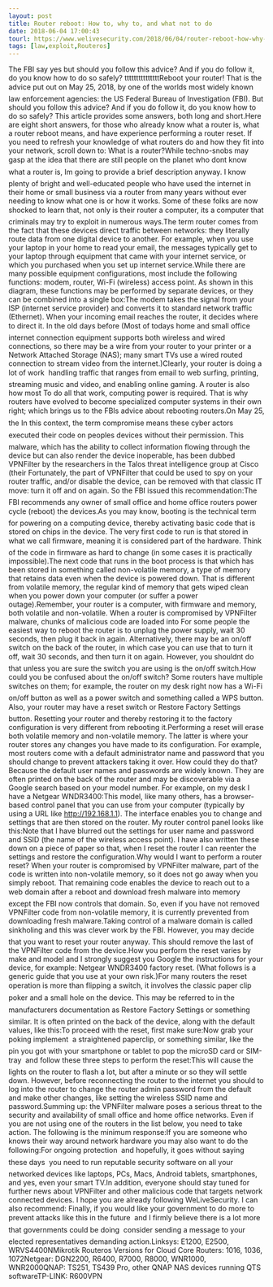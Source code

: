 ```yaml
---
layout: post
title: Router reboot: How to, why to, and what not to do
date: 2018-06-04 17:00:43
tourl: https://www.welivesecurity.com/2018/06/04/router-reboot-how-why-what/
tags: [law,exploit,Routeros]
---
```

The FBI say yes but should you follow this advice? And if you do follow it, do you know how to do so safely? tttttttttttttttReboot your router! That is the advice put out on May 25, 2018, by one of the worlds most widely known law enforcement agencies: the US Federal Bureau of Investigation (FBI). But should you follow this advice? And if you do follow it, do you know how to do so safely? This article provides some answers, both long and short.Here are eight short answers, for those who already know what a router is, what a router reboot means, and have experience performing a router reset. If you need to refresh your knowledge of what routers do and how they fit into your network, scroll down to: What is a router?While techno-snobs may gasp at the idea that there are still people on the planet who dont know what a router is, Im going to provide a brief description anyway. I know plenty of bright and well-educated people who have used the internet in their home or small business via a router from many years without ever needing to know what one is or how it works. Some of these folks are now shocked to learn that, not only is their router a computer, its a computer that criminals may try to exploit in numerous ways.The term router comes from the fact that these devices direct traffic between networks: they literally route data from one digital device to another. For example, when you use your laptop in your home to read your email, the messages typically get to your laptop through equipment that came with your internet service, or which you purchased when you set up internet service.While there are many possible equipment configurations, most include the following functions: modem, router, Wi-Fi (wireless) access point. As shown in this diagram, these functions may be performed by separate devices, or they can be combined into a single box:The modem takes the signal from your ISP (internet service provider) and converts it to standard network traffic (Ethernet). When your incoming email reaches the router, it decides where to direct it. In the old days before (Most of todays home and small office internet connection equipment supports both wireless and wired connections, so there may be a wire from your router to your printer or a Network Attached Storage (NAS); many smart TVs use a wired routed connection to stream video from the internet.)Clearly, your router is doing a lot of work  handling traffic that ranges from email to web surfing, printing, streaming music and video, and enabling online gaming. A router is also how most To do all that work, computing power is required. That is why routers have evolved to become specialized computer systems in their own right; which brings us to the FBIs advice about rebooting routers.On May 25, the In this context, the term compromise means these cyber actors executed their code on peoples devices without their permission. This malware, which has the ability to collect information flowing through the device but can also render the device inoperable, has been dubbed VPNFilter by the researchers in the Talos threat intelligence group at Cisco (their Fortunately, the part of VPNFilter that could be used to spy on your router traffic, and/or disable the device, can be removed with that classic IT move: turn it off and on again. So the FBI issued this recommendation:The FBI recommends any owner of small office and home office routers power cycle (reboot) the devices.As you may know, booting is the technical term for powering on a computing device, thereby activating basic code that is stored on chips in the device. The very first code to run is that stored in what we call firmware, meaning it is considered part of the hardware. Think of the code in firmware as hard to change (in some cases it is practically impossible).The next code that runs in the boot process is that which has been stored in something called non-volatile memory, a type of memory that retains data even when the device is powered down. That is different from volatile memory, the regular kind of memory that gets wiped clean when you power down your computer (or suffer a power outage).Remember, your router is a computer, with firmware and memory, both volatile and non-volatile. When a router is compromised by VPNFilter malware, chunks of malicious code are loaded into For some people the easiest way to reboot the router is to unplug the power supply, wait 30 seconds, then plug it back in again. Alternatively, there may be an on/off switch on the back of the router, in which case you can use that to turn it off, wait 30 seconds, and then turn it on again. However, you shouldnt do that unless you are sure the switch you are using is the on/off switch.How could you be confused about the on/off switch? Some routers have multiple switches on them; for example, the router on my desk right now has a Wi-Fi on/off button as well as a power switch and something called a WPS button. Also, your router may have a reset switch or Restore Factory Settings button. Resetting your router and thereby restoring it to the factory configuration is very different from rebooting it.Performing a reset will erase both volatile memory and non-volatile memory. The latter is where your router stores any changes you have made to its configuration. For example, most routers come with a default administrator name and password that you should change to prevent attackers taking it over. How could they do that? Because the default user names and passwords are widely known. They are often printed on the back of the router and may be discoverable via a Google search based on your model number. For example, on my desk I have a Netgear WNDR3400:This model, like many others, has a browser-based control panel that you can use from your computer (typically by using a URL like http://192.168.1.1). The interface enables you to change and settings that are then stored on the router. My router control panel looks like this:Note that I have blurred out the settings for user name and password and SSID (the name of the wireless access point). I have also written these down on a piece of paper so that, when I reset the router I can reenter the settings and restore the configuration.Why would I want to perform a router reset? When your router is compromised by VPNFilter malware, part of the code is written into non-volatile memory, so it does not go away when you simply reboot. That remaining code enables the device to reach out to a web domain after a reboot and download fresh malware into memory  except the FBI now controls that domain. So, even if you have not removed VPNFilter code from non-volatile memory, it is currently prevented from downloading fresh malware.Taking control of a malware domain is called sinkholing and this was clever work by the FBI. However, you may decide that you want to reset your router anyway. This should remove the last of the VPNFilter code from the device.How you perform the reset varies by make and model and I strongly suggest you Google the instructions for your device, for example: Netgear WNDR3400 factory reset. (What follows is a generic guide that you use at your own risk.)For many routers the reset operation is more than flipping a switch, it involves the classic paper clip poker and a small hole on the device. This may be referred to in the manufacturers documentation as Restore Factory Settings or something similar. It is often printed on the back of the device, along with the default values, like this:To proceed with the reset, first make sure:Now grab your poking implement  a straightened paperclip, or something similar, like the pin you got with your smartphone or tablet to pop the microSD card or SIM-tray  and follow these three steps to perform the reset:This will cause the lights on the router to flash a lot, but after a minute or so they will settle down. However, before reconnecting the router to the internet you should to log into the router to change the router admin password from the default and make other changes, like setting the wireless SSID name and password.Summing up: the VPNFilter malware poses a serious threat to the security and availability of small office and home office networks. Even if you are not using one of the routers in the list below, you need to take action. The following is the minimum response:If you are someone who knows their way around network hardware you may also want to do the following:For ongoing protection  and hopefully, it goes without saying these days  you need to run reputable security software on all your networked devices like laptops, PCs, Macs, Android tablets, smartphones, and yes, even your smart TV.In addition, everyone should stay tuned for further news about VPNFilter and other malicious code that targets network connected devices. I hope you are already following WeLiveSecurity. I can also recommend: Finally, if you would like your government to do more to prevent attacks like this in the future  and I firmly believe there is a lot more that governments could be doing  consider sending a message to your elected representatives demanding action.Linksys: E1200, E2500, WRVS4400NMikrotik Routeros Versions for Cloud Core Routers: 1016, 1036, 1072Netgear: DGN2200, R6400, R7000, R8000, WNR1000, WNR2000QNAP: TS251, TS439 Pro, other QNAP NAS devices running QTS softwareTP-LINK: R600VPN